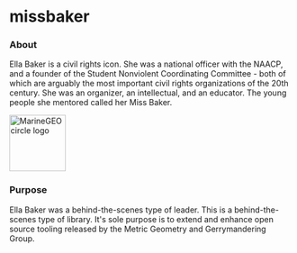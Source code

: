 # missbaker

### About
Ella Baker is a civil rights icon. She was a national officer with the NAACP, and a founder of the Student Nonviolent Coordinating Committee - both of which are arguably the most important civil rights organizations of the 20th century. She was an organizer, an intellectual, and an educator. The young people she mentored called her Miss Baker.

<img src="/assets/img/ellabaker.jpeg" alt="MarineGEO circle logo" style="height: 100px; width:100px;"/>

### Purpose
Ella Baker was a behind-the-scenes type of leader. This is a behind-the-scenes type of library. It's sole purpose is to extend and enhance open source tooling released by the Metric Geometry and Gerrymandering Group.